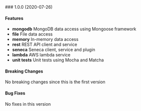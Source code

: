 <a name="1.0.0"></a> ### 1.0.0 (2020-07-26)

#### Features
* **mongodb** MongoDB data access using Mongoose framework
* **file** File data access 
* **memory** In-memory data access 
* **rest** REST API client and service
* **seneca** Seneca client, service and plugin
* **lambda** AWS lambda service
* **unit tests** Unit tests using Mocha and Matcha

#### Breaking Changes
No breaking changes since this is the first version

#### Bug Fixes
No fixes in this version

